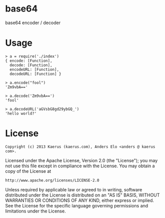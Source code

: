 base64
======

base64 encoder / decoder 

Usage
=====

```
> a = require('./index')
{ encode: [Function],
  decode: [Function],
  encodeURL: [Function],
  decodeURL: [Function] }

> a.encode("fool")
'Zm9vbA=='

> a.decode('Zm9vbA==')
'fool'

> a.decodeURL('aGVsbG8gd29ybGQ_')
'hello world?'
```

License
=======
```
Copyright (c) 2013 Kaerus (kaerus.com), Anders Elo <anders @ kaerus com>.
```
Licensed under the Apache License, Version 2.0 (the "License");
you may not use this file except in compliance with the License.
You may obtain a copy of the License at
 
    http://www.apache.org/licenses/LICENSE-2.0
 
Unless required by applicable law or agreed to in writing, software
distributed under the License is distributed on an "AS IS" BASIS,
WITHOUT WARRANTIES OR CONDITIONS OF ANY KIND, either express or implied.
See the License for the specific language governing permissions and
limitations under the License.